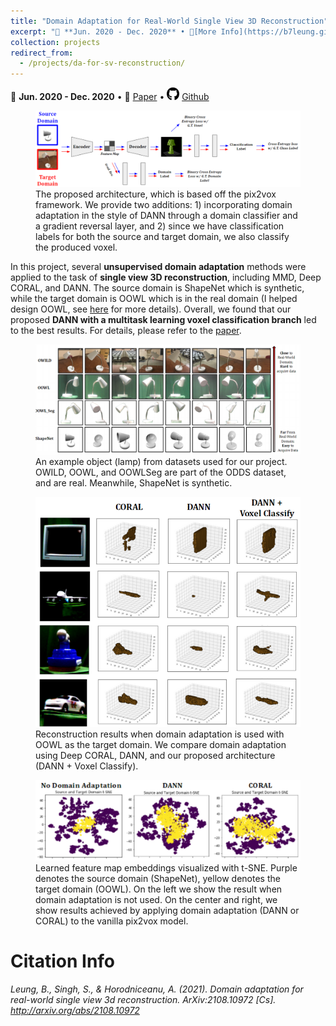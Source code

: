 ```yaml
---
title: "Domain Adaptation for Real-World Single View 3D Reconstruction"
excerpt: "📅 **Jun. 2020 - Dec. 2020** • 🔎[More Info](https://b7leung.github.io/projects/da-for-sv-reconstruction/) • 📄 [Paper](https://b7leung.github.io/files/DA_For_SVR.pdf) <br/> Studies the application of several domain adaptation techniques (MMD, Deep CORAL, DANN) to enable unsupervised transfer from CAD ShapeNet data to real world data, for the task of single view 3D reconstruction. <br/><img src='/images/DA_For_SVR_Main_Picture.png'>"
collection: projects
redirect_from: 
  - /projects/da-for-sv-reconstruction/
---
```


📅 **Jun. 2020 - Dec. 2020** • 📄 [Paper](https://b7leung.github.io/files/DA_For_SVR.pdf) • <img src="/images/github_icon.png" width="20" height="20"> [Github](https://github.com/b7leung/Domain-Adaptation-Single-View-Reconstruction)

<figure>
  <img src="/images/DA_For_SVR_Main_Picture.png" >
  <figcaption>The proposed architecture, which is based off the pix2vox framework. We provide two additions: 1) incorporating domain adaptation in the style of DANN through a domain classifier and a gradient reversal layer, and 2) since we have classification labels for both the source and target domain, we also classify the produced voxel.</figcaption>
</figure>

In this project, several **unsupervised domain adaptation** methods were applied to the task of **single view 3D reconstruction**, including MMD, Deep CORAL, and DANN. The source domain is ShapeNet which is synthetic, while the target domain is OOWL which is in the real domain (I helped design OOWL, see [here](https://b7leung.github.io/projects/drone-flight-dataset/) for more details). Overall, we found that our proposed **DANN with a multitask learning voxel classification branch** led to the best results. For details, please refer to the [paper](https://b7leung.github.io/files/DA_For_SVR.pdf).


<figure>
  <img src="/images/da_svr/oowl.png" >
  <figcaption>An example object (lamp) from datasets used for our project. OWILD, OOWL, and OOWLSeg are part of the ODDS dataset, and are real. Meanwhile, ShapeNet is synthetic.</figcaption>
</figure>

<figure>
  <img src="/images/da_svr/qual.png" >
  <figcaption>Reconstruction results when domain adaptation is used with OOWL as the target domain. We compare domain adaptation using Deep CORAL, DANN, and our proposed architecture (DANN + Voxel Classify).</figcaption>
</figure>

<figure>
  <img src="/images/da_svr/tsne.png" >
  <figcaption>Learned feature map embeddings visualized with t-SNE. Purple denotes the source domain (ShapeNet), yellow denotes the target domain (OOWL). On the left we show the result when domain adaptation is not used. On the center and right, we show results achieved by applying domain adaptation (DANN or CORAL) to the vanilla pix2vox model.</figcaption>
</figure>


Citation Info
======

_Leung, B., Singh, S., & Horodniceanu, A. (2021). Domain adaptation for real-world single view 3d reconstruction. ArXiv:2108.10972 [Cs]. http://arxiv.org/abs/2108.10972_


